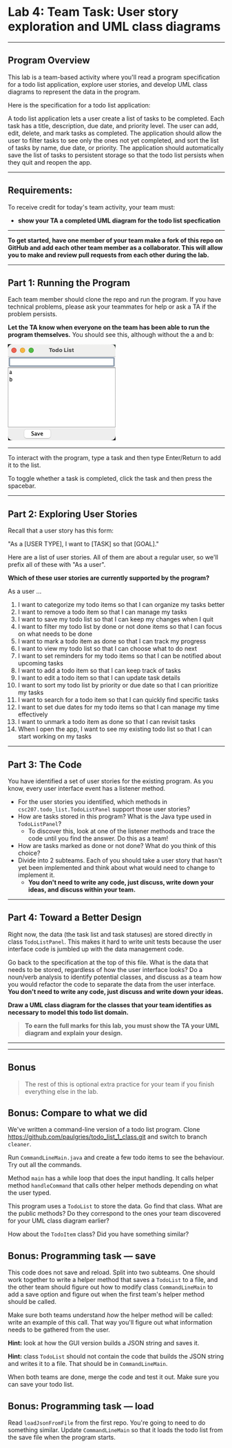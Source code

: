 # Lab 4: Team Task: User story exploration and UML class diagrams

---

## Program Overview

This lab is a team-based activity where you'll read a program specification for a todo list application, explore user stories, and develop UML class diagrams to represent the data in the program.

Here is the specification for a todo list application:

A todo list application lets a user create a list of tasks to be completed. Each task has a title, description, due date, and priority level. The user can add, edit, delete, and mark tasks as completed. The application should allow the user to filter tasks to see only the ones not yet completed, and sort the list of tasks by name, due date, or priority. The application should automatically save the list of tasks to persistent storage so that the todo list persists when they quit and reopen the app.

---

## Requirements:
To receive credit for today's team activity, your team must:
- **show your TA a completed UML diagram for the todo list specfication**

---

**To get started, have one member of your team make a fork of this
  repo on GitHub and add each other team member as a collaborator. This
  will allow you to make and review pull requests from each other
  during the lab.**

---

## Part 1: Running the Program

Each team member should clone the repo and run the program. If you have technical problems, please ask your teammates for help or ask a TA if the problem persists.

**Let the TA know when everyone on the team has been able to run the program themselves.** You should see this, although without the a and b:

![Todo List App Screenshot](images/todo-app.png)

---

To interact with the program, type a task and then type Enter/Return to add it to the list.

To toggle whether a task is completed, click the task and then press the spacebar.

---

## Part 2: Exploring User Stories

Recall that a user story has this form:

"As a [USER TYPE], I want to [TASK] so that [GOAL]."

Here are a list of user stories. All of them are about a regular user, so we'll prefix all of these with "As a user".

**Which of these user stories are currently supported by the program?**

As a user …

1. I want to categorize my todo items so that I can organize my tasks better
2. I want to remove a todo item so that I can manage my tasks
3. I want to save my todo list so that I can keep my changes when I quit
4. I want to filter my todo list by done or not done items so that I can focus on what needs to be done
5. I want to mark a todo item as done so that I can track my progress
6. I want to view my todo list so that I can choose what to do next
7. I want to set reminders for my todo items so that I can be notified about upcoming tasks
8. I want to add a todo item so that I can keep track of tasks
9. I want to edit a todo item so that I can update task details
10. I want to sort my todo list by priority or due date so that I can prioritize my tasks
11. I want to search for a todo item so that I can quickly find specific tasks
12. I want to set due dates for my todo items so that I can manage my time effectively
13. I want to unmark a todo item as done so that I can revisit tasks
14. When I open the app, I want to see my existing todo list so that I can start working on my tasks

---

## Part 3: The Code

You have identified a set of user stories for the existing program. As you know, every user interface event has a listener method.

* For the user stories you identified, which methods in `csc207.todo_list.TodoListPanel` support those user stories?
* How are tasks stored in this program? What is the Java type used in `TodoListPanel`?
  - To discover this, look at one of the listener methods and trace the code until you find the answer. Do this as a team!
* How are tasks marked as done or not done? What do you think of this choice?
* Divide into 2 subteams. Each of you should take a user story that hasn't yet been implemented and think about what would need to change to implement it.
  - **You don't need to write any code, just discuss, write down your ideas, and discuss within your team.**

---

## Part 4: Toward a Better Design

Right now, the data (the task list and task statuses) are stored directly in class `TodoListPanel`. This makes it hard to write unit tests because the user interface code is jumbled up with the data management code.

Go back to the specification at the top of this file. What is the data that needs to be stored, regardless of how the user interface looks? Do a noun/verb analysis to identify potential classes, and discuss as a team how you would refactor the code to separate the data from the user interface. **You don't need to write any code, just discuss and write down your ideas.**

**Draw a UML class diagram for the classes that your team identifies as necessary to model this todo list domain.**

> **To earn the full marks for this lab, you must show the TA your UML diagram and explain your design.**

---

---
## Bonus

> The rest of this is optional extra practice for your team if you finish everything else in the lab.

## Bonus: Compare to what we did

We've written a command-line version of a todo list program. Clone
https://github.com/paulgries/todo_list_1_class.git and switch to branch `cleaner`.

Run `CommandLineMain.java` and create a few todo items to see the behaviour. Try out all the commands. 

Method `main` has a while loop that does the input handling. It calls helper method `handleCommand` that calls other helper methods depending on what the user typed.

This program uses a `TodoList` to store the data. Go find that class. What are the public methods? Do they correspond to the ones your team discovered for your UML class diagram earlier?

How about the `TodoItem` class? Did you have something similar?

## Bonus: Programming task — save

This code does not save and reload. Split into two subteams. One should work together to write a helper method that saves a `TodoList` to a file, and the other team should figure out how to modify class `CommandLineMain` to add a save option and figure out when the first team's helper method should be called.

Make sure both teams understand _how_ the helper method will be called: write an example of this call. That way you'll figure out what information needs to be gathered from the user.

**Hint:** look at how the GUI version builds a JSON string and saves it.

**Hint:** class `TodoList` should not contain the code that builds the JSON string and writes it to a file. That should be in `CommandLineMain`. 

When both teams are done, merge the code and test it out. Make sure you can save your todo list.

## Bonus: Programming task — load

Read `loadJsonFromFile` from the first repo. You're going to need to do something similar. Update `CommandLineMain` so that it loads the todo list from the save file when the program starts.
